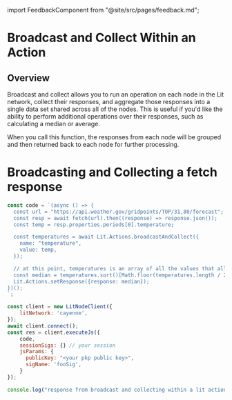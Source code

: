 import FeedbackComponent from "@site/src/pages/feedback.md";

# Broadcast and Collect Within an Action

## Overview

Broadcast and collect allows you to run an operation on each node in the Lit network, collect their responses, and aggregate those responses into a single data set shared across all of the nodes. This is useful if you'd like the ability to perform additional operations over their responses, such as calculating a median or average.

When you call this function, the responses from each node will be grouped and then returned back to each node for further processing.

# Broadcasting and Collecting a fetch response

```js
const code = `(async () => {
  const url = "https://api.weather.gov/gridpoints/TOP/31,80/forecast";
  const resp = await fetch(url).then((response) => response.json());
  const temp = resp.properties.periods[0].temperature;

  const temperatures = await Lit.Actions.broadcastAndCollect({
    name: "temperature",
    value: temp,
  });

  // at this point, temperatures is an array of all the values that all the nodes got
  const median = temperatures.sort()[Math.floor(temperatures.length / 2)];
  Lit.Actions.setResponse({response: median});
})();
`;

const client = new LitNodeClient({
    litNetwork: 'cayenne',
});
await client.connect();
const res = client.executeJs({
    code,
    sessionSigs: {} // your session
    jsParams: {
      publicKey: "<your pkp public key>",
      sigName: 'fooSig',
    }
});

console.log("response from broadcast and collecting within a lit action: ", res);
```

